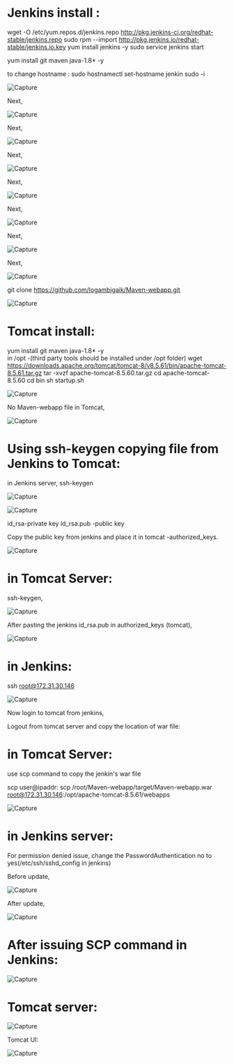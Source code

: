 Jenkins install  :
===============

wget -O /etc/yum.repos.d/jenkins.repo http://pkg.jenkins-ci.org/redhat-stable/jenkins.repo
sudo rpm --import http://pkg.jenkins.io/redhat-stable/jenkins.io.key
yum install jenkins -y
sudo service jenkins start

yum install git maven java-1.8* -y

to change hostname :
sudo hostnamectl set-hostname jenkin
sudo -i

![Capture](https://user-images.githubusercontent.com/54719289/103563586-05654e00-4ee3-11eb-8df5-8d0a4d8919e9.JPG)

Next,

![Capture](https://user-images.githubusercontent.com/54719289/103564654-ea93d900-4ee4-11eb-8e66-1ef4889b7644.JPG)

Next,

![Capture](https://user-images.githubusercontent.com/54719289/103564734-0eefb580-4ee5-11eb-8efe-e53d09e7c7ea.JPG)

Next,

![Capture](https://user-images.githubusercontent.com/54719289/103564841-3f375400-4ee5-11eb-9e4d-abf82d242ed6.JPG)

Next,

![Capture](https://user-images.githubusercontent.com/54719289/103564910-5d9d4f80-4ee5-11eb-9047-830d3c40876d.JPG)

Next,

![Capture](https://user-images.githubusercontent.com/54719289/103565003-84f41c80-4ee5-11eb-9fea-46b6083762ca.JPG)

Next,

![Capture](https://user-images.githubusercontent.com/54719289/103565063-a8b76280-4ee5-11eb-9fb2-5f1dee76dcb7.JPG)

Next,

![Capture](https://user-images.githubusercontent.com/54719289/103565155-d3092000-4ee5-11eb-9e10-3033f0f6afc1.JPG)

git clone https://github.com/logambigaik/Maven-webapp.git

![Capture](https://user-images.githubusercontent.com/54719289/103566407-fb921980-4ee7-11eb-8654-f963d0de46b5.JPG)


Tomcat install:
=============
yum install git maven java-1.8* -y  
in /opt -(third party tools should be installed under /opt folder)
wget https://downloads.apache.org/tomcat/tomcat-8/v8.5.61/bin/apache-tomcat-8.5.61.tar.gz
tar -xvzf apache-tomcat-8.5.60.tar.gz
cd apache-tomcat-8.5.60
cd bin
sh startup.sh

![Capture](https://user-images.githubusercontent.com/54719289/103564486-9983e500-4ee4-11eb-8cdd-1ede87e558cf.JPG)


No Maven-webapp file in Tomcat,


![Capture](https://user-images.githubusercontent.com/54719289/103566601-41e77880-4ee8-11eb-8a55-96bf1a8dc5c2.JPG)


Using ssh-keygen copying file from Jenkins to Tomcat:
====================================================

in Jenkins server,
ssh-keygen

![Capture](https://user-images.githubusercontent.com/54719289/103566823-b6bab280-4ee8-11eb-920e-96b8f0e21d15.JPG)

![Capture](https://user-images.githubusercontent.com/54719289/103566990-fbdee480-4ee8-11eb-9cee-890a9e529474.JPG)

id_rsa-private key
id_rsa.pub -public key

Copy the public key from jenkins and place it in tomcat -authorized_keys.

![Capture](https://user-images.githubusercontent.com/54719289/103567191-58da9a80-4ee9-11eb-8ad0-d70ae289c6c0.JPG)


in Tomcat Server:
================

ssh-keygen,

![Capture](https://user-images.githubusercontent.com/54719289/103567689-44e36880-4eea-11eb-9eb2-b7ccdc3fa2b3.JPG)


After pasting the jenkins id_rsa.pub in authorized_keys (tomcat),

![Capture](https://user-images.githubusercontent.com/54719289/103567908-9f7cc480-4eea-11eb-9733-d4b8c6a0c3ff.JPG)


in Jenkins:
==========

ssh root@172.31.30.146

![Capture](https://user-images.githubusercontent.com/54719289/103568201-2c278280-4eeb-11eb-86a1-096ee78fcf64.JPG)

Now login to tomcat from jenkins,

Logout from tomcat server and copy the location of war file:

in Tomcat Server:
===============

use scp command to copy the jenkin's war file

scp <source-path> user@ipaddr:<destinationpath>
scp /root/Maven-webapp/target/Maven-webapp.war root@172.31.30.146:/opt/apache-tomcat-8.5.61/webapps
  
![Capture](https://user-images.githubusercontent.com/54719289/103568829-44e46800-4eec-11eb-9571-2676345949f4.JPG)

in Jenkins server:
================

For permission denied issue, change the PasswordAuthentication no to yes(/etc/ssh/sshd_config in jenkins)

Before update,

![Capture](https://user-images.githubusercontent.com/54719289/103569043-9ee52d80-4eec-11eb-9af2-fbb4346e3d30.JPG)

After update,

![Capture](https://user-images.githubusercontent.com/54719289/103569143-ccca7200-4eec-11eb-8dbb-8cda285e6641.JPG)

After issuing SCP command in Jenkins:
====================================

![Capture](https://user-images.githubusercontent.com/54719289/103569675-bbce3080-4eed-11eb-86f0-38870a3bc198.JPG)

Tomcat server:
=============

![Capture](https://user-images.githubusercontent.com/54719289/103569778-f0da8300-4eed-11eb-87a2-e22237915331.JPG)

Tomcat UI:

![Capture](https://user-images.githubusercontent.com/54719289/103569778-f0da8300-4eed-11eb-87a2-e22237915331.JPG)
  





